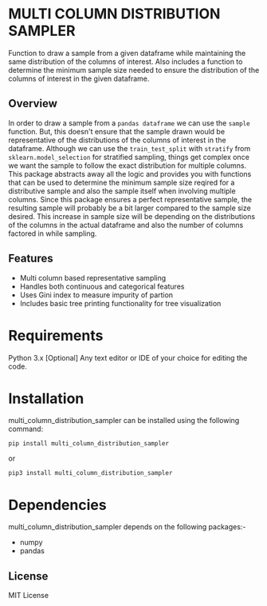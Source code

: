 # MULTI COLUMN DISTRIBUTION SAMPLER

Function to draw a sample from a given dataframe while maintaining the same distribution of the columns of interest.
Also includes a function to determine the minimum sample size needed to ensure the distribution of the columns of interest in the given dataframe.

## Overview

In order to draw a sample from a `pandas dataframe` we can use the `sample` function. But, this doesn't ensure that the sample drawn would be representative of the distributions of the columns of interest in the dataframe. Although we can use the `train_test_split` with `stratify` from `sklearn.model_selection` for stratified sampling, things get complex once we want the sample to follow the exact distribution for multiple columns. This package abstracts away all the logic and provides you with functions that can be used to determine the minimum sample size reqired for a distributive sample and also the sample itself when involving multiple columns. Since this package ensures a perfect representative sample, the resulting sample will probably be a bit larger compared to the sample size desired. This increase in sample size will be depending on the distributions of the columns in the actual dataframe and also the number of columns factored in while sampling.

## Features

* Multi column based representative sampling
* Handles both continuous and categorical features
* Uses Gini index to measure impurity of partion
* Includes basic tree printing functionality for tree visualization

# Requirements

Python 3.x
[Optional] Any text editor or IDE of your choice for editing the code.

# Installation

multi_column_distribution_sampler can be installed using the following command:

```
pip install multi_column_distribution_sampler
```
or
```
pip3 install multi_column_distribution_sampler
```

# Dependencies

multi_column_distribution_sampler depends on the following packages:-

* numpy
* pandas

## License

MIT License